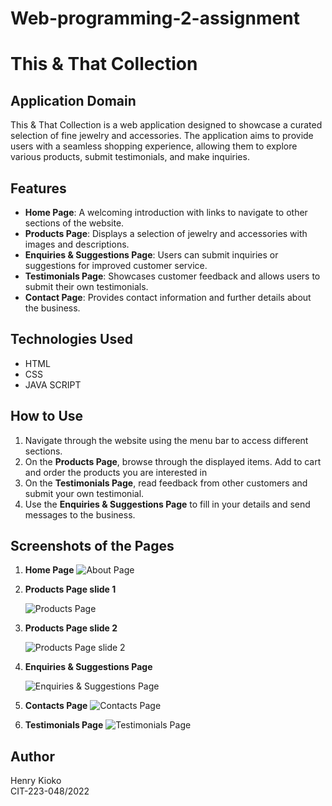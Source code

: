 # Web-programming-2-assignment
# This & That Collection

## Application Domain
This & That Collection is a web application designed to showcase a curated selection of fine jewelry and accessories. The application aims to provide users with a seamless shopping experience, allowing them to explore various products, submit testimonials, and make inquiries.

## Features
- **Home Page**: A welcoming introduction with links to navigate to other sections of the website.
- **Products Page**: Displays a selection of jewelry and accessories with images and descriptions.
- **Enquiries & Suggestions Page**: Users can submit inquiries or suggestions for improved customer service.
- **Testimonials Page**: Showcases customer feedback and allows users to submit their own testimonials.
- **Contact Page**: Provides contact information and further details about the business.

## Technologies Used
- HTML
- CSS
- JAVA SCRIPT

## How to Use
1. Navigate through the website using the menu bar to access different sections.
2. On the **Products Page**, browse through the displayed items. Add to cart and order the products you are interested in
3. On the **Testimonials Page**, read feedback from other customers and submit your own testimonial.
4. Use the **Enquiries & Suggestions Page** to fill in your details and send messages to the business.

## Screenshots of the Pages

1. **Home Page**
   ![About Page](About_page.png)

   

3. **Products Page slide 1**
   
   ![Products Page](products1_page.png)

   

5. **Products Page slide 2**
   
   ![Products Page slide 2](products2_page.png)

   
6. **Enquiries & Suggestions Page**
   
   ![Enquiries & Suggestions Page](Enquiries_page.png)

   
8. **Contacts Page**
   ![Contacts Page](contact_us_page.png)

   
10. **Testimonials Page**
   ![Testimonials Page](Testimonials_page.png)



## Author
Henry Kioko  
CIT-223-048/2022
